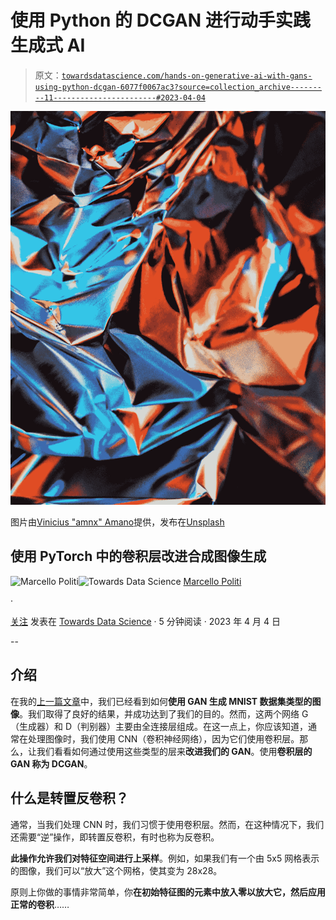 # 使用 Python 的 DCGAN 进行动手实践生成式 AI

> 原文：[`towardsdatascience.com/hands-on-generative-ai-with-gans-using-python-dcgan-6077f0067ac3?source=collection_archive---------11-----------------------#2023-04-04`](https://towardsdatascience.com/hands-on-generative-ai-with-gans-using-python-dcgan-6077f0067ac3?source=collection_archive---------11-----------------------#2023-04-04)

![](img/a663051d751ad0481e8cc825db37cbd7.png)

图片由[Vinicius "amnx" Amano](https://unsplash.com/@viniciusamano?utm_source=medium&utm_medium=referral)提供，发布在[Unsplash](https://unsplash.com/?utm_source=medium&utm_medium=referral)

## 使用 PyTorch 中的卷积层改进合成图像生成

[](https://medium.com/@marcellopoliti?source=post_page-----6077f0067ac3--------------------------------)![Marcello Politi](https://medium.com/@marcellopoliti?source=post_page-----6077f0067ac3--------------------------------)[](https://towardsdatascience.com/?source=post_page-----6077f0067ac3--------------------------------)![Towards Data Science](https://towardsdatascience.com/?source=post_page-----6077f0067ac3--------------------------------) [Marcello Politi](https://medium.com/@marcellopoliti?source=post_page-----6077f0067ac3--------------------------------)

·

[关注](https://medium.com/m/signin?actionUrl=https%3A%2F%2Fmedium.com%2F_%2Fsubscribe%2Fuser%2F7390355d40fe&operation=register&redirect=https%3A%2F%2Ftowardsdatascience.com%2Fhands-on-generative-ai-with-gans-using-python-dcgan-6077f0067ac3&user=Marcello+Politi&userId=7390355d40fe&source=post_page-7390355d40fe----6077f0067ac3---------------------post_header-----------) 发表在 [Towards Data Science](https://towardsdatascience.com/?source=post_page-----6077f0067ac3--------------------------------) · 5 分钟阅读 · 2023 年 4 月 4 日[](https://medium.com/m/signin?actionUrl=https%3A%2F%2Fmedium.com%2F_%2Fvote%2Ftowards-data-science%2F6077f0067ac3&operation=register&redirect=https%3A%2F%2Ftowardsdatascience.com%2Fhands-on-generative-ai-with-gans-using-python-dcgan-6077f0067ac3&user=Marcello+Politi&userId=7390355d40fe&source=-----6077f0067ac3---------------------clap_footer-----------)

--

[](https://medium.com/m/signin?actionUrl=https%3A%2F%2Fmedium.com%2F_%2Fbookmark%2Fp%2F6077f0067ac3&operation=register&redirect=https%3A%2F%2Ftowardsdatascience.com%2Fhands-on-generative-ai-with-gans-using-python-dcgan-6077f0067ac3&source=-----6077f0067ac3---------------------bookmark_footer-----------)

## 介绍

在我的[上一篇文章](https://medium.com/towards-data-science/hands-on-generative-ai-with-gans-using-python-image-generation-9a62e591c7c6)中，我们已经看到如何**使用 GAN 生成 MNIST 数据集类型的图像**。我们取得了良好的结果，并成功达到了我们的目的。然而，这两个网络 G（生成器）和 D（判别器）主要由全连接层组成。在这一点上，你应该知道，通常在处理图像时，我们使用 CNN（卷积神经网络），因为它们使用卷积层。那么，让我们看看如何通过使用这些类型的层来**改进我们的 GAN**。使用**卷积层的 GAN 称为 DCGAN**。

## 什么是转置反卷积？

通常，当我们处理 CNN 时，我们习惯于使用卷积层。然而，在这种情况下，我们还需要“逆”操作，即转置反卷积，有时也称为反卷积。

**此操作允许我们对特征空间进行上采样**。例如，如果我们有一个由 5x5 网格表示的图像，我们可以“放大”这个网格，使其变为 28x28。

原则上你做的事情非常简单，你**在初始特征图的元素中放入零以放大它，然后应用正常的卷积**……
